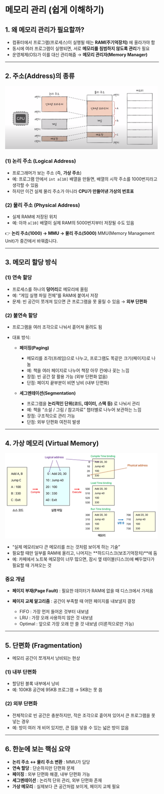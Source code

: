# 메모리 관리 (쉽게 이해하기)

## 1. 왜 메모리 관리가 필요할까?

* 컴퓨터에서 프로그램(프로세스)이 실행될 때는 **RAM(주기억장치)** 에 올라가야 함
* 동시에 여러 프로그램이 실행되면, 서로 **메모리를 침범하지 않도록 관리**가 필요
* 운영체제(OS)가 이를 대신 관리해줌 → **메모리 관리자(Memory Manager)**

---

## 2. 주소(Address)의 종류
<img src="./images/메모리관리1.png" alt="메모리관리1" width="500"/><br/>

### (1) 논리 주소 (Logical Address)

* 프로그래머가 보는 주소 (즉, **가상 주소**)
* 예: 프로그램 안에서 `int a[10]` 배열을 만들면, 배열의 시작 주소를 1000번지라고 생각할 수 있음
* 하지만 이건 실제 물리 주소가 아니라 **CPU가 만들어낸 가상의 번호표**

### (2) 물리 주소 (Physical Address)

* 실제 RAM에 저장된 위치
* 예: 아까 `a[10]` 배열이 실제 RAM의 5000번지부터 저장될 수도 있음

👉 **논리 주소(1000) → MMU → 물리 주소(5000)**
MMU(Memory Management Unit)가 중간에서 바꿔줍니다.

---

## 3. 메모리 할당 방식

### (1) 연속 할당

* 프로세스를 하나의 **덩어리**로 메모리에 올림
* 예: “게임 실행 파일 전체”를 RAM에 붙여서 저장
* 문제: 빈 공간이 쪼개져 있으면 큰 프로그램을 못 올릴 수 있음 → **외부 단편화**

### (2) 불연속 할당

* 프로그램을 여러 조각으로 나눠서 흩어져 올려도 됨
* 대표 방식:

  * **페이징(Paging)**

    * 메모리를 조각(프레임)으로 나누고, 프로그램도 똑같은 크기(페이지)로 나눔
    * 예: 책을 여러 페이지로 나누어 책장 아무 칸에나 꽂는 느낌
    * 장점: 빈 공간 잘 활용 가능 (외부 단편화 없음)
    * 단점: 페이지 끝부분이 비면 낭비 (내부 단편화)

  * **세그멘테이션(Segmentation)**

    * 프로그램을 **논리적인 단위(코드, 데이터, 스택 등)** 로 나눠서 관리
    * 예: 책을 “소설 / 그림 / 참고자료” 챕터별로 나누어 보관하는 느낌
    * 장점: 구조적으로 관리 가능
    * 단점: 외부 단편화 여전히 발생

---

## 4. 가상 메모리 (Virtual Memory)
<img src="./images/메모리관리2.png" alt="메모리관리2" width="500"/><br/>
* “실제 메모리보다 큰 메모리를 쓰는 것처럼 보이게 하는 기술”
* 필요할 때만 일부를 RAM에 올리고, 나머지는 **하드디스크(보조기억장치)**에 둠
* 예: 카페에서 노트북 메모장이 너무 많으면, 잠시 옆 테이블(디스크)에 빼두었다가 필요할 때 가져오는 것

### 중요 개념

* **페이지 부재(Page Fault)** : 필요한 데이터가 RAM에 없을 때 디스크에서 가져옴
* **페이지 교체 알고리즘** : 공간이 부족할 때 어떤 페이지를 내보낼지 결정

  * FIFO : 가장 먼저 들어온 것부터 내보냄
  * LRU : 가장 오래 사용하지 않은 것 내보냄
  * Optimal : 앞으로 가장 오래 안 쓸 것 내보냄 (이론적으로만 가능)

---

## 5. 단편화 (Fragmentation)

* 메모리 공간이 쪼개져서 낭비되는 현상

### (1) 내부 단편화

* 할당된 블록 내부에서 낭비
* 예: 100KB 공간에 95KB 프로그램 → 5KB는 못 씀

### (2) 외부 단편화

* 전체적으로 빈 공간은 충분하지만, 작은 조각으로 흩어져 있어서 큰 프로그램을 못 넣는 경우
* 예: 방이 여러 개 비어 있지만, 큰 짐을 넣을 수 있는 넓은 방이 없음

---

## 6. 한눈에 보는 핵심 요약

* **논리 주소 ↔ 물리 주소 변환** : MMU가 담당
* **연속 할당** : 단순하지만 단편화 문제
* **페이징** : 외부 단편화 해결, 내부 단편화 가능
* **세그멘테이션** : 논리적 단위 관리, 외부 단편화 존재
* **가상 메모리** : 실제보다 큰 공간처럼 보이게, 페이지 교체 필요

